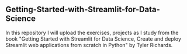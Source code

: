 ## Getting-Started-with-Streamlit-for-Data-Science
In this repository I will upload the exercises, projects as I study from the book "Getting Started with Streamlit for Data Science, Create and deploy Streamlit web applications from scratch in Python" by Tyler Richards.
